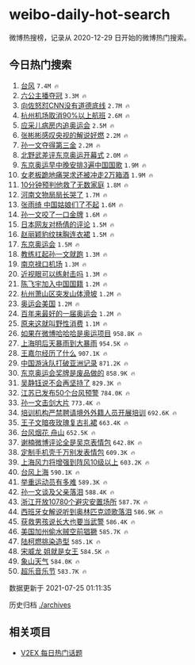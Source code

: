 # weibo-daily-hot-search

微博热搜榜，记录从 2020-12-29 日开始的微博热门搜索。

## 今日热门搜索

<!-- BEGIN -->

1. [台风](https://s.weibo.com/weibo?q=%E5%8F%B0%E9%A3%8E&Refer=top) `7.4M 🔥`
1. [六公主播夺冠](https://s.weibo.com/weibo?q=%23%E5%85%AD%E5%85%AC%E4%B8%BB%E6%92%AD%E5%A4%BA%E5%86%A0%23&Refer=top) `3.3M 🔥`
1. [向佐怒怼CNN没有道德底线](https://s.weibo.com/weibo?q=%23%E5%90%91%E4%BD%90%E6%80%92%E6%80%BCCNN%E6%B2%A1%E6%9C%89%E9%81%93%E5%BE%B7%E5%BA%95%E7%BA%BF%23&Refer=top) `2.7M 🔥`
1. [杭州机场取消90%以上航班](https://s.weibo.com/weibo?q=%23%E6%9D%AD%E5%B7%9E%E6%9C%BA%E5%9C%BA%E5%8F%96%E6%B6%8890%25%E4%BB%A5%E4%B8%8A%E8%88%AA%E7%8F%AD%23&Refer=top) `2.6M 🔥`
1. [应采儿病房内追奥运会](https://s.weibo.com/weibo?q=%23%E5%BA%94%E9%87%87%E5%84%BF%E7%97%85%E6%88%BF%E5%86%85%E8%BF%BD%E5%A5%A5%E8%BF%90%E4%BC%9A%23&Refer=top) `2.5M 🔥`
1. [张彬彬感叹央视的解说好燃](https://s.weibo.com/weibo?q=%23%E5%BC%A0%E5%BD%AC%E5%BD%AC%E6%84%9F%E5%8F%B9%E5%A4%AE%E8%A7%86%E7%9A%84%E8%A7%A3%E8%AF%B4%E5%A5%BD%E7%87%83%23&Refer=top) `2.2M 🔥`
1. [孙一文夺得第三金](https://s.weibo.com/weibo?q=%23%E5%AD%99%E4%B8%80%E6%96%87%E5%A4%BA%E5%BE%97%E7%AC%AC%E4%B8%89%E9%87%91%23&Refer=top) `2.2M 🔥`
1. [北野武差评东京奥运开幕式](https://s.weibo.com/weibo?q=%23%E5%8C%97%E9%87%8E%E6%AD%A6%E5%B7%AE%E8%AF%84%E4%B8%9C%E4%BA%AC%E5%A5%A5%E8%BF%90%E5%BC%80%E5%B9%95%E5%BC%8F%23&Refer=top) `2.0M 🔥`
1. [东京奥运早中晚安排3遍中国国歌](https://s.weibo.com/weibo?q=%23%E4%B8%9C%E4%BA%AC%E5%A5%A5%E8%BF%90%E6%97%A9%E4%B8%AD%E6%99%9A%E5%AE%89%E6%8E%923%E9%81%8D%E4%B8%AD%E5%9B%BD%E5%9B%BD%E6%AD%8C%23&Refer=top) `1.9M 🔥`
1. [女老板跪地痛哭求还被冲走2万箱酒](https://s.weibo.com/weibo?q=%23%E5%A5%B3%E8%80%81%E6%9D%BF%E8%B7%AA%E5%9C%B0%E7%97%9B%E5%93%AD%E6%B1%82%E8%BF%98%E8%A2%AB%E5%86%B2%E8%B5%B02%E4%B8%87%E7%AE%B1%E9%85%92%23&Refer=top) `1.9M 🔥`
1. [10分钟预判他救了无数家庭](https://s.weibo.com/weibo?q=%2310%E5%88%86%E9%92%9F%E9%A2%84%E5%88%A4%E4%BB%96%E6%95%91%E4%BA%86%E6%97%A0%E6%95%B0%E5%AE%B6%E5%BA%AD%23&Refer=top) `1.8M 🔥`
1. [河南文物局局长哭了](https://s.weibo.com/weibo?q=%23%E6%B2%B3%E5%8D%97%E6%96%87%E7%89%A9%E5%B1%80%E5%B1%80%E9%95%BF%E5%93%AD%E4%BA%86%23&Refer=top) `1.7M 🔥`
1. [张雨绮 中国姑娘们了不起](https://s.weibo.com/weibo?q=%E5%BC%A0%E9%9B%A8%E7%BB%AE%20%E4%B8%AD%E5%9B%BD%E5%A7%91%E5%A8%98%E4%BB%AC%E4%BA%86%E4%B8%8D%E8%B5%B7&Refer=top) `1.6M 🔥`
1. [孙一文咬了一口金牌](https://s.weibo.com/weibo?q=%23%E5%AD%99%E4%B8%80%E6%96%87%E5%92%AC%E4%BA%86%E4%B8%80%E5%8F%A3%E9%87%91%E7%89%8C%23&Refer=top) `1.6M 🔥`
1. [日本网友对杨倩的评论](https://s.weibo.com/weibo?q=%23%E6%97%A5%E6%9C%AC%E7%BD%91%E5%8F%8B%E5%AF%B9%E6%9D%A8%E5%80%A9%E7%9A%84%E8%AF%84%E8%AE%BA%23&Refer=top) `1.5M 🔥`
1. [赵丽颖豹纹抹胸连衣裙](https://s.weibo.com/weibo?q=%23%E8%B5%B5%E4%B8%BD%E9%A2%96%E8%B1%B9%E7%BA%B9%E6%8A%B9%E8%83%B8%E8%BF%9E%E8%A1%A3%E8%A3%99%23&Refer=top) `1.5M 🔥`
1. [东京奥运会](https://s.weibo.com/weibo?q=%E4%B8%9C%E4%BA%AC%E5%A5%A5%E8%BF%90%E4%BC%9A&Refer=top) `1.5M 🔥`
1. [教练扛起孙一文就跑](https://s.weibo.com/weibo?q=%23%E6%95%99%E7%BB%83%E6%89%9B%E8%B5%B7%E5%AD%99%E4%B8%80%E6%96%87%E5%B0%B1%E8%B7%91%23&Refer=top) `1.3M 🔥`
1. [南京禄口机场](https://s.weibo.com/weibo?q=%23%E5%8D%97%E4%BA%AC%E7%A6%84%E5%8F%A3%E6%9C%BA%E5%9C%BA%23&Refer=top) `1.3M 🔥`
1. [近视眼可以练射击吗](https://s.weibo.com/weibo?q=%23%E8%BF%91%E8%A7%86%E7%9C%BC%E5%8F%AF%E4%BB%A5%E7%BB%83%E5%B0%84%E5%87%BB%E5%90%97%23&Refer=top) `1.3M 🔥`
1. [陈飞宇加入中国国籍](https://s.weibo.com/weibo?q=%23%E9%99%88%E9%A3%9E%E5%AE%87%E5%8A%A0%E5%85%A5%E4%B8%AD%E5%9B%BD%E5%9B%BD%E7%B1%8D%23&Refer=top) `1.2M 🔥`
1. [杭州萧山区突发山体滑坡](https://s.weibo.com/weibo?q=%23%E6%9D%AD%E5%B7%9E%E8%90%A7%E5%B1%B1%E5%8C%BA%E7%AA%81%E5%8F%91%E5%B1%B1%E4%BD%93%E6%BB%91%E5%9D%A1%23&Refer=top) `1.2M 🔥`
1. [奥运会美国](https://s.weibo.com/weibo?q=%E5%A5%A5%E8%BF%90%E4%BC%9A%E7%BE%8E%E5%9B%BD&Refer=top) `1.2M 🔥`
1. [百年来最好的一届奥运会](https://s.weibo.com/weibo?q=%23%E7%99%BE%E5%B9%B4%E6%9D%A5%E6%9C%80%E5%A5%BD%E7%9A%84%E4%B8%80%E5%B1%8A%E5%A5%A5%E8%BF%90%E4%BC%9A%23&Refer=top) `1.2M 🔥`
1. [原来这就叫野性消费](https://s.weibo.com/weibo?q=%23%E5%8E%9F%E6%9D%A5%E8%BF%99%E5%B0%B1%E5%8F%AB%E9%87%8E%E6%80%A7%E6%B6%88%E8%B4%B9%23&Refer=top) `1.1M 🔥`
1. [如果在微博哈哈哈是奥运项目](https://s.weibo.com/weibo?q=%23%E5%A6%82%E6%9E%9C%E5%9C%A8%E5%BE%AE%E5%8D%9A%E5%93%88%E5%93%88%E5%93%88%E6%98%AF%E5%A5%A5%E8%BF%90%E9%A1%B9%E7%9B%AE%23&Refer=top) `958.8K 🔥`
1. [上海明后天暴雨到大暴雨](https://s.weibo.com/weibo?q=%23%E4%B8%8A%E6%B5%B7%E6%98%8E%E5%90%8E%E5%A4%A9%E6%9A%B4%E9%9B%A8%E5%88%B0%E5%A4%A7%E6%9A%B4%E9%9B%A8%23&Refer=top) `954.5K 🔥`
1. [王嘉尔经历了什么](https://s.weibo.com/weibo?q=%23%E7%8E%8B%E5%98%89%E5%B0%94%E7%BB%8F%E5%8E%86%E4%BA%86%E4%BB%80%E4%B9%88%23&Refer=top) `907.1K 🔥`
1. [中国游泳队打破亚洲记录](https://s.weibo.com/weibo?q=%23%E4%B8%AD%E5%9B%BD%E6%B8%B8%E6%B3%B3%E9%98%9F%E6%89%93%E7%A0%B4%E4%BA%9A%E6%B4%B2%E8%AE%B0%E5%BD%95%23&Refer=top) `871.2K 🔥`
1. [东京奥运会奖牌是废品做的](https://s.weibo.com/weibo?q=%23%E4%B8%9C%E4%BA%AC%E5%A5%A5%E8%BF%90%E4%BC%9A%E5%A5%96%E7%89%8C%E6%98%AF%E5%BA%9F%E5%93%81%E5%81%9A%E7%9A%84%23&Refer=top) `858.9K 🔥`
1. [吴静钰说不会再坚持了](https://s.weibo.com/weibo?q=%23%E5%90%B4%E9%9D%99%E9%92%B0%E8%AF%B4%E4%B8%8D%E4%BC%9A%E5%86%8D%E5%9D%9A%E6%8C%81%E4%BA%86%23&Refer=top) `829.3K 🔥`
1. [江苏已发布50个台风预警](https://s.weibo.com/weibo?q=%23%E6%B1%9F%E8%8B%8F%E5%B7%B2%E5%8F%91%E5%B8%8350%E4%B8%AA%E5%8F%B0%E9%A3%8E%E9%A2%84%E8%AD%A6%23&Refer=top) `784.0K 🔥`
1. [孙一文击剑大片](https://s.weibo.com/weibo?q=%23%E5%AD%99%E4%B8%80%E6%96%87%E5%87%BB%E5%89%91%E5%A4%A7%E7%89%87%23&Refer=top) `773.4K 🔥`
1. [培训机构严禁聘请境外外籍人员开展培训](https://s.weibo.com/weibo?q=%23%E5%9F%B9%E8%AE%AD%E6%9C%BA%E6%9E%84%E4%B8%A5%E7%A6%81%E8%81%98%E8%AF%B7%E5%A2%83%E5%A4%96%E5%A4%96%E7%B1%8D%E4%BA%BA%E5%91%98%E5%BC%80%E5%B1%95%E5%9F%B9%E8%AE%AD%23&Refer=top) `692.6K 🔥`
1. [王子文暗夜玫瑰复古礼裙](https://s.weibo.com/weibo?q=%23%E7%8E%8B%E5%AD%90%E6%96%87%E6%9A%97%E5%A4%9C%E7%8E%AB%E7%91%B0%E5%A4%8D%E5%8F%A4%E7%A4%BC%E8%A3%99%23&Refer=top) `663.4K 🔥`
1. [台风烟花 舟山](https://s.weibo.com/weibo?q=%E5%8F%B0%E9%A3%8E%E7%83%9F%E8%8A%B1%20%E8%88%9F%E5%B1%B1&Refer=top) `652.5K 🔥`
1. [谢楠微博评论全是吴京表情包](https://s.weibo.com/weibo?q=%23%E8%B0%A2%E6%A5%A0%E5%BE%AE%E5%8D%9A%E8%AF%84%E8%AE%BA%E5%85%A8%E6%98%AF%E5%90%B4%E4%BA%AC%E8%A1%A8%E6%83%85%E5%8C%85%23&Refer=top) `642.8K 🔥`
1. [定制手机壳千万别发表情包](https://s.weibo.com/weibo?q=%23%E5%AE%9A%E5%88%B6%E6%89%8B%E6%9C%BA%E5%A3%B3%E5%8D%83%E4%B8%87%E5%88%AB%E5%8F%91%E8%A1%A8%E6%83%85%E5%8C%85%23&Refer=top) `609.3K 🔥`
1. [上海风力将增强到阵风10级以上](https://s.weibo.com/weibo?q=%23%E4%B8%8A%E6%B5%B7%E9%A3%8E%E5%8A%9B%E5%B0%86%E5%A2%9E%E5%BC%BA%E5%88%B0%E9%98%B5%E9%A3%8E10%E7%BA%A7%E4%BB%A5%E4%B8%8A%23&Refer=top) `603.2K 🔥`
1. [台风上海](https://s.weibo.com/weibo?q=%E5%8F%B0%E9%A3%8E%E4%B8%8A%E6%B5%B7&Refer=top) `590.1K 🔥`
1. [举重运动员有多难](https://s.weibo.com/weibo?q=%23%E4%B8%BE%E9%87%8D%E8%BF%90%E5%8A%A8%E5%91%98%E6%9C%89%E5%A4%9A%E9%9A%BE%23&Refer=top) `589.3K 🔥`
1. [孙一文谈及父亲落泪](https://s.weibo.com/weibo?q=%23%E5%AD%99%E4%B8%80%E6%96%87%E8%B0%88%E5%8F%8A%E7%88%B6%E4%BA%B2%E8%90%BD%E6%B3%AA%23&Refer=top) `588.4K 🔥`
1. [浙江开放10780个避灾安置场所](https://s.weibo.com/weibo?q=%23%E6%B5%99%E6%B1%9F%E5%BC%80%E6%94%BE10780%E4%B8%AA%E9%81%BF%E7%81%BE%E5%AE%89%E7%BD%AE%E5%9C%BA%E6%89%80%23&Refer=top) `587.7K 🔥`
1. [西班牙女解说听到奥林匹克颂歌落泪](https://s.weibo.com/weibo?q=%23%E8%A5%BF%E7%8F%AD%E7%89%99%E5%A5%B3%E8%A7%A3%E8%AF%B4%E5%90%AC%E5%88%B0%E5%A5%A5%E6%9E%97%E5%8C%B9%E5%85%8B%E9%A2%82%E6%AD%8C%E8%90%BD%E6%B3%AA%23&Refer=top) `586.9K 🔥`
1. [获救男孩说长大也要当武警](https://s.weibo.com/weibo?q=%23%E8%8E%B7%E6%95%91%E7%94%B7%E5%AD%A9%E8%AF%B4%E9%95%BF%E5%A4%A7%E4%B9%9F%E8%A6%81%E5%BD%93%E6%AD%A6%E8%AD%A6%23&Refer=top) `586.4K 🔥`
1. [美国加州偷水贼空前猖獗](https://s.weibo.com/weibo?q=%23%E7%BE%8E%E5%9B%BD%E5%8A%A0%E5%B7%9E%E5%81%B7%E6%B0%B4%E8%B4%BC%E7%A9%BA%E5%89%8D%E7%8C%96%E7%8D%97%23&Refer=top) `585.7K 🔥`
1. [陆柯燃挑染造型](https://s.weibo.com/weibo?q=%23%E9%99%86%E6%9F%AF%E7%87%83%E6%8C%91%E6%9F%93%E9%80%A0%E5%9E%8B%23&Refer=top) `585.1K 🔥`
1. [宋威龙 姐就是女王](https://s.weibo.com/weibo?q=%E5%AE%8B%E5%A8%81%E9%BE%99%20%E5%A7%90%E5%B0%B1%E6%98%AF%E5%A5%B3%E7%8E%8B&Refer=top) `584.5K 🔥`
1. [象山天气](https://s.weibo.com/weibo?q=%E8%B1%A1%E5%B1%B1%E5%A4%A9%E6%B0%94&Refer=top) `584.0K 🔥`
1. [超乐音乐节](https://s.weibo.com/weibo?q=%E8%B6%85%E4%B9%90%E9%9F%B3%E4%B9%90%E8%8A%82&Refer=top) `583.7K 🔥`

数据更新于 2021-07-25 01:11:35

<!-- END -->

历史归档 [./archives](./archives)

## 相关项目

- [V2EX 每日热门话题](https://github.com/boojack/v2ex-daily-hot-topic)
